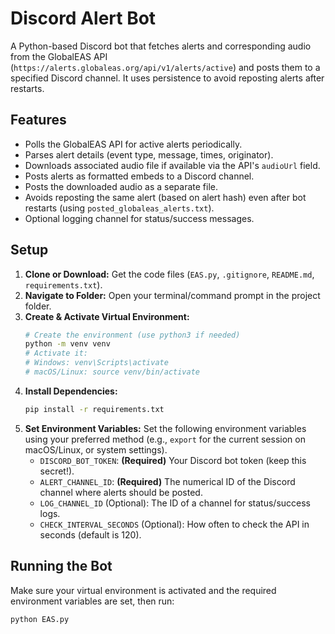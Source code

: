 # Discord Alert Bot

A Python-based Discord bot that fetches alerts and corresponding audio from the GlobalEAS API (`https://alerts.globaleas.org/api/v1/alerts/active`) and posts them to a specified Discord channel. It uses persistence to avoid reposting alerts after restarts.

## Features

* Polls the GlobalEAS API for active alerts periodically.
* Parses alert details (event type, message, times, originator).
* Downloads associated audio file if available via the API's `audioUrl` field.
* Posts alerts as formatted embeds to a Discord channel.
* Posts the downloaded audio as a separate file.
* Avoids reposting the same alert (based on alert hash) even after bot restarts (using `posted_globaleas_alerts.txt`).
* Optional logging channel for status/success messages.

## Setup

1.  **Clone or Download:** Get the code files (`EAS.py`, `.gitignore`, `README.md`, `requirements.txt`).
2.  **Navigate to Folder:** Open your terminal/command prompt in the project folder.
3.  **Create & Activate Virtual Environment:**
    ```bash
    # Create the environment (use python3 if needed)
    python -m venv venv
    # Activate it:
    # Windows: venv\Scripts\activate
    # macOS/Linux: source venv/bin/activate
    ```
4.  **Install Dependencies:**
    ```bash
    pip install -r requirements.txt
    ```
5.  **Set Environment Variables:**
    Set the following environment variables using your preferred method (e.g., `export` for the current session on macOS/Linux, or system settings).
    * `DISCORD_BOT_TOKEN`: **(Required)** Your Discord bot token (keep this secret!).
    * `ALERT_CHANNEL_ID`: **(Required)** The numerical ID of the Discord channel where alerts should be posted.
    * `LOG_CHANNEL_ID` (Optional): The ID of a channel for status/success logs.
    * `CHECK_INTERVAL_SECONDS` (Optional): How often to check the API in seconds (default is 120).

## Running the Bot

Make sure your virtual environment is activated and the required environment variables are set, then run:

```bash
python EAS.py
